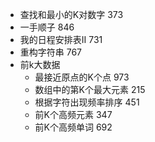 * 查找和最小的K对数字  373
* 一手顺子  846
* 我的日程安排表II  731
* 重构字符串  767
* 前k大数据
    - 最接近原点的K个点  973
    - 数组中的第K个最大元素  215
    - 根据字符出现频率排序  451
    - 前K个高频元素  347
    - 前K个高频单词  692